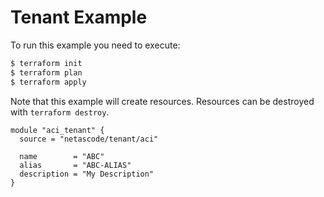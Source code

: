 <!-- BEGIN_TF_DOCS -->
# Tenant Example

To run this example you need to execute:

```bash
$ terraform init
$ terraform plan
$ terraform apply
```

Note that this example will create resources. Resources can be destroyed with `terraform destroy`.

```hcl
module "aci_tenant" {
  source = "netascode/tenant/aci"

  name        = "ABC"
  alias       = "ABC-ALIAS"
  description = "My Description"
}

```
<!-- END_TF_DOCS -->
